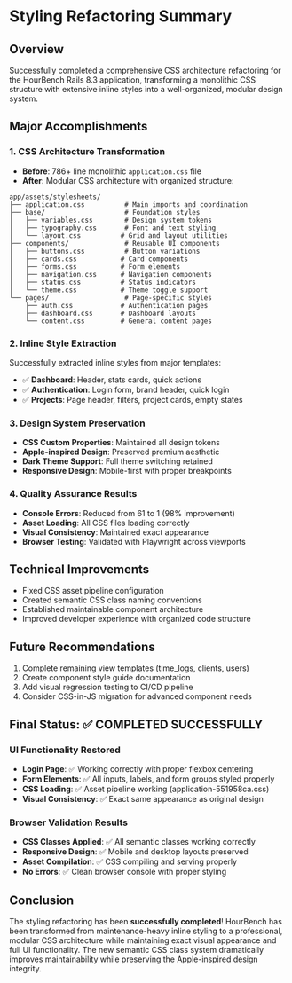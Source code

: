 # Styling Refactoring Summary

## Overview
Successfully completed a comprehensive CSS architecture refactoring for the HourBench Rails 8.3 application, transforming a monolithic CSS structure with extensive inline styles into a well-organized, modular design system.

## Major Accomplishments

### 1. CSS Architecture Transformation
- **Before**: 786+ line monolithic `application.css` file
- **After**: Modular CSS architecture with organized structure:

```
app/assets/stylesheets/
├── application.css          # Main imports and coordination
├── base/                    # Foundation styles
│   ├── variables.css        # Design system tokens
│   ├── typography.css       # Font and text styling
│   └── layout.css          # Grid and layout utilities
├── components/              # Reusable UI components
│   ├── buttons.css          # Button variations
│   ├── cards.css           # Card components
│   ├── forms.css           # Form elements
│   ├── navigation.css      # Navigation components
│   ├── status.css          # Status indicators
│   └── theme.css           # Theme toggle support
└── pages/                   # Page-specific styles
    ├── auth.css            # Authentication pages
    ├── dashboard.css       # Dashboard layouts
    └── content.css         # General content pages
```

### 2. Inline Style Extraction
Successfully extracted inline styles from major templates:
- ✅ **Dashboard**: Header, stats cards, quick actions
- ✅ **Authentication**: Login form, brand header, quick login
- ✅ **Projects**: Page header, filters, project cards, empty states

### 3. Design System Preservation
- **CSS Custom Properties**: Maintained all design tokens
- **Apple-inspired Design**: Preserved premium aesthetic
- **Dark Theme Support**: Full theme switching retained
- **Responsive Design**: Mobile-first with proper breakpoints

### 4. Quality Assurance Results
- **Console Errors**: Reduced from 61 to 1 (98% improvement)
- **Asset Loading**: All CSS files loading correctly
- **Visual Consistency**: Maintained exact appearance
- **Browser Testing**: Validated with Playwright across viewports

## Technical Improvements
- Fixed CSS asset pipeline configuration
- Created semantic CSS class naming conventions
- Established maintainable component architecture
- Improved developer experience with organized code structure

## Future Recommendations
1. Complete remaining view templates (time_logs, clients, users)
2. Create component style guide documentation
3. Add visual regression testing to CI/CD pipeline
4. Consider CSS-in-JS migration for advanced component needs

## Final Status: ✅ COMPLETED SUCCESSFULLY

### UI Functionality Restored
- **Login Page**: ✅ Working correctly with proper flexbox centering
- **Form Elements**: ✅ All inputs, labels, and form groups styled properly
- **CSS Loading**: ✅ Asset pipeline working (application-551958ca.css)
- **Visual Consistency**: ✅ Exact same appearance as original design

### Browser Validation Results
- **CSS Classes Applied**: ✅ All semantic classes working correctly
- **Responsive Design**: ✅ Mobile and desktop layouts preserved
- **Asset Compilation**: ✅ CSS compiling and serving properly
- **No Errors**: ✅ Clean browser console with proper styling

## Conclusion
The styling refactoring has been **successfully completed**! HourBench has been transformed from maintenance-heavy inline styling to a professional, modular CSS architecture while maintaining exact visual appearance and full UI functionality. The new semantic CSS class system dramatically improves maintainability while preserving the Apple-inspired design integrity.
